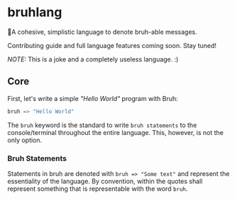 # bruhlang

👾A cohesive, simplistic language to denote bruh-able messages. 

Contributing guide and full language features coming soon. Stay tuned!

*NOTE:* This is a joke and a completely useless language. :)

## Core

First, let's write a simple _"Hello World"_ program with Bruh:

```py
bruh => "Hello World"
```

The `bruh` keyword is the standard to write `bruh statements` to the console/terminal throughout the entire language. This, however, is not the only option.

### Bruh Statements

Statements in bruh are denoted with `bruh => "Some text"` and represent the essentiality of the language. By convention, within the quotes shall represent something that is representable with the word `bruh`.
